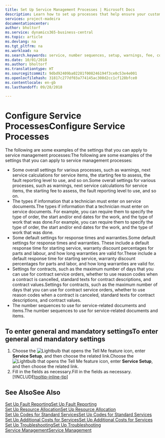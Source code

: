 ```yaml
---
title: Set Up Service Management Processes | Microsoft Docs
description: Learn how to set up processes that help ensure your customers are satisfied with your customer service.
services: project-madeira
documentationcenter: 
author: bholtorf
ms.service: dynamics365-business-central
ms.topic: article
ms.devlang: na
ms.tgt_pltfrm: na
ms.workload: na
ms.search.keywords: service, number sequences, setup, warnings, fee, contracts, warranties
ms.date: 10/01/2018
ms.author: bholtorf
ms.translationtype: HT
ms.sourcegitcommit: 9dbd92409ba02281f008246194f3ce0c53e4e001
ms.openlocfilehash: 31817c277df03a774145ac308d2cc1cf128bfce0
ms.contentlocale: en-gb
ms.lasthandoff: 09/28/2018

---
```

# <a name="configure-service-processes"></a><span data-ttu-id="f0bcb-103">Configure Service Processes</span><span class="sxs-lookup"><span data-stu-id="f0bcb-103">Configure Service Processes</span></span>
<span data-ttu-id="f0bcb-104">The following are some examples of the settings that you can apply to service management processes:</span><span class="sxs-lookup"><span data-stu-id="f0bcb-104">The following are some examples of the settings that you can apply to service management processes:</span></span>  
  
* <span data-ttu-id="f0bcb-105">Some overall settings for various processes, such as warnings, next service calculations for service items, the starting fee to assess, the fault reporting level to use, and so on.</span><span class="sxs-lookup"><span data-stu-id="f0bcb-105">Some overall settings for various processes, such as warnings, next service calculations for service items, the starting fee to assess, the fault reporting level to use, and so on.</span></span>  
* <span data-ttu-id="f0bcb-106">The types if information that a technician must enter on service documents.</span><span class="sxs-lookup"><span data-stu-id="f0bcb-106">The types if information that a technician must enter on service documents.</span></span> <span data-ttu-id="f0bcb-107">For example, you can require them to specify the type of order, the start and/or end dates for the work, and the type of work that was done.</span><span class="sxs-lookup"><span data-stu-id="f0bcb-107">For example, you can require them to specify the type of order, the start and/or end dates for the work, and the type of work that was done.</span></span>  
* <span data-ttu-id="f0bcb-108">Some default settings for response times and warranties.</span><span class="sxs-lookup"><span data-stu-id="f0bcb-108">Some default settings for response times and warranties.</span></span> <span data-ttu-id="f0bcb-109">These include a default response time for starting service, warranty discount percentages for parts and labour, and how long warranties are valid for.</span><span class="sxs-lookup"><span data-stu-id="f0bcb-109">These include a default response time for starting service, warranty discount percentages for parts and labor, and how long warranties are valid for.</span></span>  
* <span data-ttu-id="f0bcb-110">Settings for contracts, such as the maximum number of days that you can use for contract service orders, whether to use reason codes when a contract is cancelled, standard texts for contract descriptions, and contract values.</span><span class="sxs-lookup"><span data-stu-id="f0bcb-110">Settings for contracts, such as the maximum number of days that you can use for contract service orders, whether to use reason codes when a contract is canceled, standard texts for contract descriptions, and contract values.</span></span>  
* <span data-ttu-id="f0bcb-111">The number sequences to use for service-related documents and items.</span><span class="sxs-lookup"><span data-stu-id="f0bcb-111">The number sequences to use for service-related documents and items.</span></span>  

## <a name="to-enter-general-and-mandatory-settings"></a><span data-ttu-id="f0bcb-112">To enter general and mandatory settings</span><span class="sxs-lookup"><span data-stu-id="f0bcb-112">To enter general and mandatory settings</span></span>
1. <span data-ttu-id="f0bcb-113">Choose the ![Lightbulb that opens the Tell Me feature](media/ui-search/search_small.png "Tell me what you want to do") icon, enter **Service Setup**, and then choose the related link.</span><span class="sxs-lookup"><span data-stu-id="f0bcb-113">Choose the ![Lightbulb that opens the Tell Me feature](media/ui-search/search_small.png "Tell me what you want to do") icon, enter **Service Setup**, and then choose the related link.</span></span>
2. <span data-ttu-id="f0bcb-114">Fill in the fields as necessary.</span><span class="sxs-lookup"><span data-stu-id="f0bcb-114">Fill in the fields as necessary.</span></span> [!INCLUDE[tooltip-inline-tip](includes/tooltip-inline-tip_md.md)]  

## <a name="see-also"></a><span data-ttu-id="f0bcb-115">See Also</span><span class="sxs-lookup"><span data-stu-id="f0bcb-115">See Also</span></span>  
[<span data-ttu-id="f0bcb-116">Set Up Fault Reporting</span><span class="sxs-lookup"><span data-stu-id="f0bcb-116">Set Up Fault Reporting</span></span>](service-how-setup-fault-reporting.md)  
[<span data-ttu-id="f0bcb-117">Set Up Resource Allocation</span><span class="sxs-lookup"><span data-stu-id="f0bcb-117">Set Up Resource Allocation</span></span>](service-how-setup-resource-allocation.md)  
[<span data-ttu-id="f0bcb-118">Set Up Codes for Standard Services</span><span class="sxs-lookup"><span data-stu-id="f0bcb-118">Set Up Codes for Standard Services</span></span>](service-how-setup-service-coding.md)  
[<span data-ttu-id="f0bcb-119">Set Up Additional Costs for Services</span><span class="sxs-lookup"><span data-stu-id="f0bcb-119">Set Up Additional Costs for Services</span></span>](service-how-setup-service-costs-pricing.md)  
[<span data-ttu-id="f0bcb-120">Set Up Troubleshooting</span><span class="sxs-lookup"><span data-stu-id="f0bcb-120">Set Up Troubleshooting</span></span>](service-how-setup-troubleshooting.md)  
[<span data-ttu-id="f0bcb-121">Service Management</span><span class="sxs-lookup"><span data-stu-id="f0bcb-121">Service Management</span></span>](service-service.md)  

